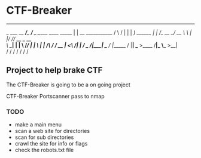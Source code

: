 # CTF-Breaker


_______________________________      __________                        __                 
\_   ___ \__    ___/\_   _____/      \______   \_______   ____ _____  |  | __ ___________ 
/    \  \/ |    |    |    __)  ______ |    |  _/\_  __ \_/ __ \\__  \ |  |/ // __ \_  __ \
\     \____|    |    |     \  /_____/ |    |   \ |  | \/\  ___/ / __ \|    <\  ___/|  | \/
 \______  /|____|    \___  /          |______  / |__|    \___  >____  /__|_ \\___  >__|   
        \/               \/                  \/              \/     \/     \/    \/       

                                                                                     



## Project to help brake CTF

The CTF-Breaker is going to be a on going project 

CTF-Breaker
Portscanner pass to nmap 


### TODO 
- make a main menu 
- scan a web site for directories
- scan for sub directories
- crawl the site for info or flags
- check the robots.txt file
